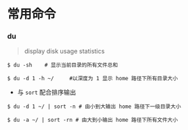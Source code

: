 # 常用命令

### du 

> display disk usage statistics

<!--lang:bash-->
	$ du -sh	# 显示当前目录的所有文件总和
	
<!--lang:bash-->
	$ du -d 1 -h ~/		#以深度为 1 显示 home 路径下所有目录大小

	
- 与 `sort` 配合排序输出

<!--lang:bash-->
	$ du -d 1 ~/ | sort -n # 由小到大输出 home 路径下一级目录大小
	
<!--lang:bash-->
	$ du -a ~/ | sort -rn # 由大到小输出 home 路径下所有文件大小